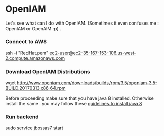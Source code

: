 # OpenIAM
Let's see what can I do with OpenIAM. (Sometimes it even confuses me : OpenIAM or OpenAIM :p) . 

### Connect to AWS
ssh -i "RedHat.pem" ec2-user@ec2-35-167-153-106.us-west-2.compute.amazonaws.com

### Download OpenIAM Distributions
wget http://www.openiam.com/downloads/builds/rpm/3.5/openiam-3.5-BUILD.20170313.x86_64.rpm

Before proceeding make sure that you have java 8 installed. Otherwise install the same . you may follow these [guidelines to  install java 8](https://tecadmin.net/install-java-8-on-centos-rhel-and-fedora/)

### Run backend
sudo service jbossas7 start

###
